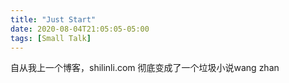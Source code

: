 ```yaml
---
title: "Just Start"
date: 2020-08-04T21:05:05-05:00
tags: [Small Talk]
---
```

自从我上一个博客，shilinli.com 彻底变成了一个垃圾小说wang zhan